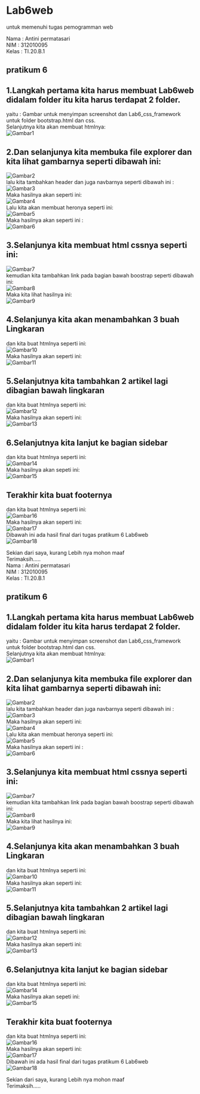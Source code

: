 # Lab6web
untuk memenuhi tugas pemogramman web

Nama    : Antini permatasari<br>
NIM     : 312010095<br>
Kelas   : TI.20.B.1<br>

## pratikum 6<br>
## 1.Langkah pertama kita harus membuat Lab6web didalam folder itu kita harus terdapat 2 folder.<br>
yaitu : Gambar untuk menyimpan screenshot dan Lab6_css_framework untuk folder bootstrap.html dan css.<br>
Selanjutnya kita akan membuat htmlnya:<br>
![Gambar1](Gambar/Gambar1.png)<br>
## 2.Dan selanjunya kita membuka file explorer dan kita lihat gambarnya seperti dibawah ini:<br>
![Gambar2](Gambar/Gambar2.png)<br>
lalu kita tambahkan header dan juga navbarnya seperti dibawah ini :<br>
![Gambar3](Gambar/Gambar3.png)<br>
Maka hasilnya akan seperti ini:<br>
![Gambar4](Gambar/Gambar4.png)<br>
Lalu kita akan membuat heronya seperti ini:<br>
![Gambar5](Gambar/Gambar5.png)<br>
Maka hasilnya akan seperti ini :<br>
![Gambar6](Gambar/Gambar6.png)<br>
## 3.Selanjunya kita membuat html cssnya seperti ini:<br>
![Gambar7](Gambar/Gambar7.png)<br>
kemudian kita tambahkan link pada bagian bawah boostrap seperti dibawah ini:<br>
![Gambar8](Gambar/Gambar8.png)<br>
Maka kita lihat hasilnya ini:<br>
![Gambar9](Gambar/Gambar9.png)<br>
## 4.Selanjunya kita akan menambahkan 3 buah Lingkaran 
dan kita buat htmlnya seperti ini:<br>
![Gambar10](Gambar/Gambar10.png)<br>
Maka hasilnya akan seperti ini:<br>
![Gambar11](Gambar/Gambar11.png)<br>
## 5.Selanjutnya kita tambahkan 2 artikel lagi dibagian bawah lingkaran
dan kita buat htmlnya seperti ini:<br>
![Gambar12](Gambar/Gambar12.png)<br>
Maka hasilnya akan seperti ini:<br>
![Gambar13](Gambar/Gambar13.png)<br>
## 6.Selanjutnya kita lanjut ke bagian sidebar
dan kita buat htmlnya seperti ini:<br>
![Gambar14](Gambar/Gambar14.png)<br>
Maka hasilnya akan sepeti ini:<br>
![Gambar15](Gambar/Gambar15.png)<br>
## Terakhir kita buat footernya
dan kita buat htmlnya seperti ini:<br>
![Gambar16](Gambar/Gambar16.png)<br>
Maka hasilnya akan seperti ini:<br>
![Gambar17](Gambar/Gambar17.png)<br>
Dibawah ini ada hasil final dari tugas pratikum 6 Lab6web<br>
![Gambar18](Gambar/Gambar18.png)<br>

Sekian dari saya, kurang Lebih nya mohon maaf<br>
Terimaksih.....<br>
Nama    : Antini permatasari<br>
NIM     : 312010095<br>
Kelas   : TI.20.B.1<br>

## pratikum 6<br>
## 1.Langkah pertama kita harus membuat Lab6web didalam folder itu kita harus terdapat 2 folder.<br>
yaitu : Gambar untuk menyimpan screenshot dan Lab6_css_framework untuk folder bootstrap.html dan css.<br>
Selanjutnya kita akan membuat htmlnya:<br>
![Gambar1](Gambar/Gambar1.png)<br>
## 2.Dan selanjunya kita membuka file explorer dan kita lihat gambarnya seperti dibawah ini:<br>
![Gambar2](Gambar/Gambar2.png)<br>
lalu kita tambahkan header dan juga navbarnya seperti dibawah ini :<br>
![Gambar3](Gambar/Gambar3.png)<br>
Maka hasilnya akan seperti ini:<br>
![Gambar4](Gambar/Gambar4.png)<br>
Lalu kita akan membuat heronya seperti ini:<br>
![Gambar5](Gambar/Gambar5.png)<br>
Maka hasilnya akan seperti ini :<br>
![Gambar6](Gambar/Gambar6.png)<br>
## 3.Selanjunya kita membuat html cssnya seperti ini:<br>
![Gambar7](Gambar/Gambar7.png)<br>
kemudian kita tambahkan link pada bagian bawah boostrap seperti dibawah ini:<br>
![Gambar8](Gambar/Gambar8.png)<br>
Maka kita lihat hasilnya ini:<br>
![Gambar9](Gambar/Gambar9.png)<br>
## 4.Selanjunya kita akan menambahkan 3 buah Lingkaran 
dan kita buat htmlnya seperti ini:<br>
![Gambar10](Gambar/Gambar10.png)<br>
Maka hasilnya akan seperti ini:<br>
![Gambar11](Gambar/Gambar11.png)<br>
## 5.Selanjutnya kita tambahkan 2 artikel lagi dibagian bawah lingkaran
dan kita buat htmlnya seperti ini:<br>
![Gambar12](Gambar/Gambar12.png)<br>
Maka hasilnya akan seperti ini:<br>
![Gambar13](Gambar/Gambar13.png)<br>
## 6.Selanjutnya kita lanjut ke bagian sidebar
dan kita buat htmlnya seperti ini:<br>
![Gambar14](Gambar/Gambar14.png)<br>
Maka hasilnya akan sepeti ini:<br>
![Gambar15](Gambar/Gambar15.png)<br>
## Terakhir kita buat footernya
dan kita buat htmlnya seperti ini:<br>
![Gambar16](Gambar/Gambar16.png)<br>
Maka hasilnya akan seperti ini:<br>
![Gambar17](Gambar/Gambar17.png)<br>
Dibawah ini ada hasil final dari tugas pratikum 6 Lab6web<br>
![Gambar18](Gambar/Gambar18.png)<br>

Sekian dari saya, kurang Lebih nya mohon maaf<br>
Terimaksih.....<br>
